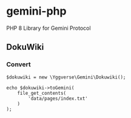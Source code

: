 # gemini-php

PHP 8 Library for Gemini Protocol

## DokuWiki

### Convert

```
$dokuwiki = new \Yggverse\Gemini\Dokuwiki();

echo $dokuwiki->toGemini(
    file_get_contents(
        'data/pages/index.txt'
    )
);
```